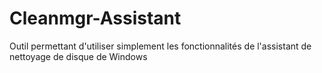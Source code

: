# Cleanmgr-Assistant
Outil permettant d'utiliser simplement les fonctionnalités de l'assistant de nettoyage de disque de Windows
